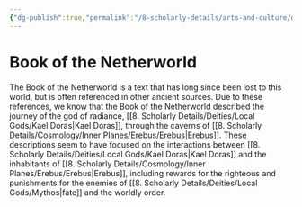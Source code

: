 ```yaml
---
{"dg-publish":true,"permalink":"/8-scholarly-details/arts-and-culture/documents/book-of-the-netherworld/","noteIcon":""}
---
```


# Book of the Netherworld

The Book of the Netherworld is a text that has long since been lost to this world, but is often referenced in other ancient sources. Due to these references, we know that the Book of the Netherworld described the journey of the god of radiance, [[8. Scholarly Details/Deities/Local Gods/Kael Doras\|Kael Doras]], through the caverns of [[8. Scholarly Details/Cosmology/Inner Planes/Erebus/Erebus\|Erebus]]. These descriptions seem to have focused on the interactions between [[8. Scholarly Details/Deities/Local Gods/Kael Doras\|Kael Doras]] and the inhabitants of [[8. Scholarly Details/Cosmology/Inner Planes/Erebus/Erebus\|Erebus]], including rewards for the righteous and punishments for the enemies of [[8. Scholarly Details/Deities/Local Gods/Mythos\|fate]] and the worldly order. 